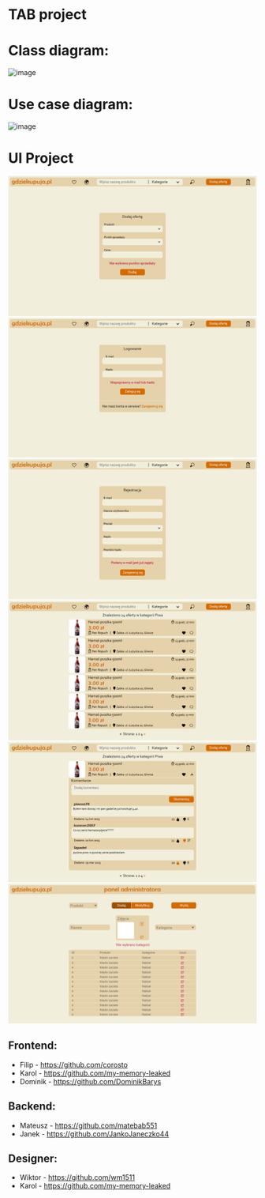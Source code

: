 # TAB project

# Class diagram:
![image](https://user-images.githubusercontent.com/72353213/233865452-1967a7d7-838a-47ac-94e3-2501fa4d35c4.png)

# Use case diagram:
![image](https://user-images.githubusercontent.com/72353213/233865757-123ebf24-6cfc-4489-8e84-6de6c65b1385.png)

# UI Project
![image](Documents/dodawanie.jpg)
![image](Documents/logowanie.jpg)
![image](Documents/rejestracja.jpg)
![image](Documents/oferty.jpg)
![image](Documents/rozwinieta.jpg)
![image](Documents/panel.jpg)


## Frontend:
- Filip - https://github.com/corosto
- Karol - https://github.com/my-memory-leaked
- Dominik - https://github.com/DominikBarys

## Backend:
- Mateusz - https://github.com/matebab551
- Janek - https://github.com/JankoJaneczko44

## Designer:
- Wiktor - https://github.com/wm1511
- Karol - https://github.com/my-memory-leaked
